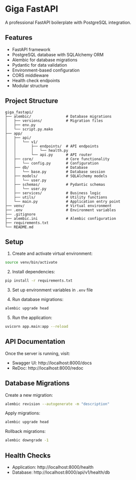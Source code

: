 # Giga FastAPI

A professional FastAPI boilerplate with PostgreSQL integration.

## Features

- FastAPI framework
- PostgreSQL database with SQLAlchemy ORM
- Alembic for database migrations
- Pydantic for data validation
- Environment-based configuration
- CORS middleware
- Health check endpoints
- Modular structure

## Project Structure

```
giga_fastapi/
├── alembic/                # Database migrations
│   ├── versions/           # Migration files
│   ├── env.py
│   └── script.py.mako
├── app/
│   ├── api/
│   │   └── v1/
│   │       ├── endpoints/  # API endpoints
│   │       │   └── health.py
│   │       └── api.py      # API router
│   ├── core/               # Core functionality
│   │   └── config.py       # Configuration
│   ├── db/                 # Database
│   │   └── base.py         # Database session
│   ├── models/             # SQLAlchemy models
│   │   └── user.py
│   ├── schemas/            # Pydantic schemas
│   │   └── user.py
│   ├── services/           # Business logic
│   ├── utils/              # Utility functions
│   └── main.py             # Application entry point
├── venv/                   # Virtual environment
├── .env                    # Environment variables
├── .gitignore
├── alembic.ini             # Alembic configuration
├── requirements.txt
└── README.md
```

## Setup

1. Create and activate virtual environment:
```bash
source venv/bin/activate
```

2. Install dependencies:
```bash
pip install -r requirements.txt
```

3. Set up environment variables in `.env` file

4. Run database migrations:
```bash
alembic upgrade head
```

5. Run the application:
```bash
uvicorn app.main:app --reload
```

## API Documentation

Once the server is running, visit:
- Swagger UI: http://localhost:8000/docs
- ReDoc: http://localhost:8000/redoc

## Database Migrations

Create a new migration:
```bash
alembic revision --autogenerate -m "description"
```

Apply migrations:
```bash
alembic upgrade head
```

Rollback migrations:
```bash
alembic downgrade -1
```

## Health Checks

- Application: http://localhost:8000/health
- Database: http://localhost:8000/api/v1/health/db
